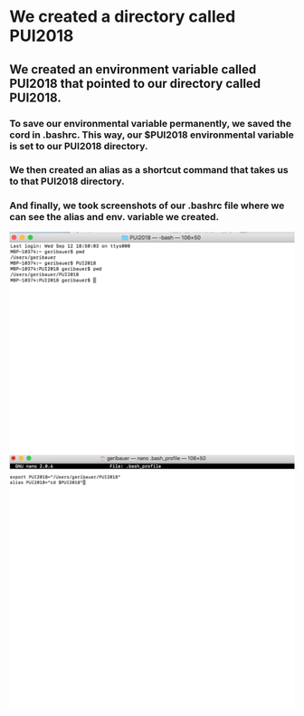 # We created a directory called PUI2018

## We created an environment variable called PUI2018 that pointed to our directory called PUI2018.

### To save our environmental variable permanently, we saved the cord in .bashrc. This way, our $PUI2018 environmental variable is set to our PUI2018 directory. 

### We then created an alias as a shortcut command that takes us to that PUI2018 directory.

### And finally, we took screenshots of our .bashrc file where we can see the alias and env. variable we created.

![Alt text](../HW1_mb6203/HW1_images/MarkBauer1.png)
![Alt text](../HW1_mb6203/HW1_images/MarkBauer2.png)
